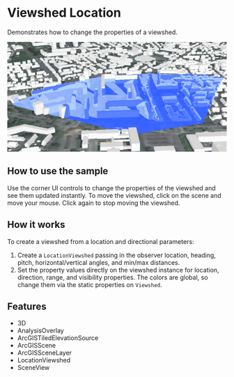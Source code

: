 <h1>Viewshed Location</h1>

<p>Demonstrates how to change the properties of a viewshed.</p>

<p><img src="ViewshedLocation.png"/></p>

<h2>How to use the sample</h2>

<p>Use the corner UI controls to change the properties of the viewshed and see them updated instantly. To move the 
viewshed, click on the scene and move your mouse. Click again to stop moving the viewshed.</p>

<h2>How it works</h2>

<p>To create a viewshed from a location and directional parameters:</p>

<ol>
  <li>Create a <code>LocationViewshed</code> passing in the observer location, heading, pitch, horizontal/vertical 
  angles, and min/max distances.</li>
  <li>Set the property values directly on the viewshed instance for location, direction, range, and visibility 
  properties. The colors are global, so change them via the static properties on <code>Viewshed</code>.</li>
</ol>

<h2>Features</h2>

<ul>
  <li>3D</li>
  <li>AnalysisOverlay</li>
  <li>ArcGISTiledElevationSource</li>
  <li>ArcGISScene</li>
  <li>ArcGISSceneLayer</li>
  <li>LocationViewshed</code>
  <li>SceneView</li>
</ul>
